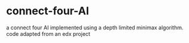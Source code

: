 # connect-four-AI
a connect four AI implemented using a depth limited minimax algorithm.
code adapted from an edx project
